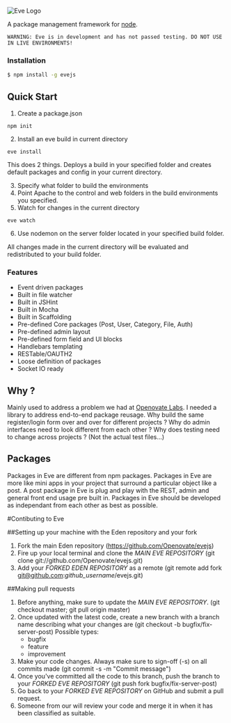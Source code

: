 ![Eve Logo](http://openovate.com/eve-logo.png)

  A package management framework for [node](http://nodejs.org).

```
WARNING: Eve is in development and has not passed testing. DO NOT USE IN LIVE ENVIRONMENTS!
```

### Installation

```bash
$ npm install -g evejs
```

## Quick Start

  1. Create a package.json

```
npm init
```

  2. Install an eve build in current directory

```
eve install
```

  This does 2 things. Deploys a build in your specified folder and creates default packages and config in your current directory.

  3. Specify what folder to build the environments
  4. Point Apache to the control and web folders in the build environments you specified.
  5. Watch for changes in the current directory

```
eve watch
```
  6. Use nodemon on the server folder located in your specified build folder.
  
  All changes made in the current directory will be evaluated and redistributed to your build folder.

### Features

  * Event driven packages
  * Built in file watcher
  * Built in JSHint
  * Built in Mocha
  * Built in Scaffolding
  * Pre-defined Core packages (Post, User, Category, File, Auth)
  * Pre-defined admin layout
  * Pre-defined form field and UI blocks
  * Handlebars templating
  * RESTable/OAUTH2
  * Loose definition of packages
  * Socket IO ready

## Why ?

  Mainly used to address a problem we had at [Openovate Labs](http://openovate.com). I needed a library to 
  address end-to-end package reusage. Why build the same register/login form over and over for different 
  projects ? Why do admin interfaces need to look different from each other ? Why does testing need to change
  across projects ? (Not the actual test files...) 

## Packages

  Packages in Eve are different from npm packages. Packages in Eve are more like mini apps in your project that 
  surround a particular object like a post. A post package in Eve is plug and play with the REST, admin and general front
  end usage pre built in. Packages in Eve should be developed as independant from each other as best as possible.

#Contibuting to Eve

##Setting up your machine with the Eden repository and your fork

1. Fork the main Eden repository (https://github.com/Openovate/evejs)
2. Fire up your local terminal and clone the *MAIN EVE REPOSITORY* (git clone git://github.com/Openovate/evejs.git)
3. Add your *FORKED EDEN REPOSITORY* as a remote (git remote add fork git@github.com:*github_username*/evejs.git)

##Making pull requests

1. Before anything, make sure to update the *MAIN EVE REPOSITORY*. (git checkout master; git pull origin master)
2. Once updated with the latest code, create a new branch with a branch name describing what your changes are (git checkout -b bugfix/fix-server-post)
    Possible types:
    - bugfix
    - feature
    - improvement
3. Make your code changes. Always make sure to sign-off (-s) on all commits made (git commit -s -m "Commit message")
4. Once you've committed all the code to this branch, push the branch to your *FORKED EVE REPOSITORY* (git push fork bugfix/fix-server-post)
5. Go back to your *FORKED EVE REPOSITORY* on GitHub and submit a pull request.
6. Someone from our will review your code and merge it in when it has been classified as suitable.
